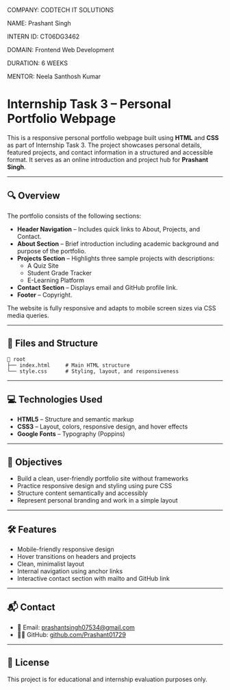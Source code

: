 COMPANY: CODTECH IT SOLUTIONS

NAME: Prashant Singh

INTERN ID: CT06DG3462

DOMAIN: Frontend Web Development

DURATION: 6 WEEKS

MENTOR: Neela Santhosh Kumar

# Internship Task 3 – Personal Portfolio Webpage

This is a responsive personal portfolio webpage built using **HTML** and **CSS** as part of Internship Task 3. The project showcases personal details, featured projects, and contact information in a structured and accessible format. It serves as an online introduction and project hub for **Prashant Singh**.

---

## 🔍 Overview

The portfolio consists of the following sections:

- **Header Navigation** – Includes quick links to About, Projects, and Contact.
- **About Section** – Brief introduction including academic background and purpose of the portfolio.
- **Projects Section** – Highlights three sample projects with descriptions:
  - A Quiz Site
  - Student Grade Tracker
  - E-Learning Platform
- **Contact Section** – Displays email and GitHub profile link.
- **Footer** – Copyright.

The website is fully responsive and adapts to mobile screen sizes via CSS media queries.

---

## 📁 Files and Structure

```
📁 root
├── index.html     # Main HTML structure
└── style.css      # Styling, layout, and responsiveness
```

---

## 💻 Technologies Used

- **HTML5** – Structure and semantic markup
- **CSS3** – Layout, colors, responsive design, and hover effects
- **Google Fonts** – Typography (Poppins)

---

## 🎯 Objectives

- Build a clean, user-friendly portfolio site without frameworks
- Practice responsive design and styling using pure CSS
- Structure content semantically and accessibly
- Represent personal branding and work in a simple layout

---

## 🛠 Features

- Mobile-friendly responsive design
- Hover transitions on headers and projects
- Clean, minimalist layout
- Internal navigation using anchor links
- Interactive contact section with mailto and GitHub link

---

## 📬 Contact

- 📧 Email: [prashantsingh07534@gmail.com](mailto:prashantsingh07534@gmail.com)  
- 🧑‍💻 GitHub: [github.com/Prashant01729](https://github.com/Prashant01729)

---

## 🔖 License

This project is for educational and internship evaluation purposes only.
